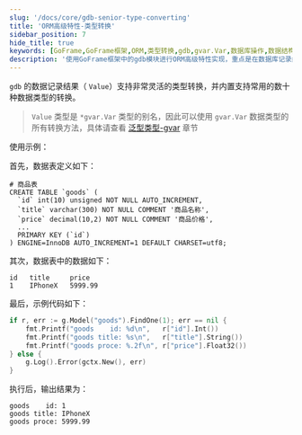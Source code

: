```yaml
---
slug: '/docs/core/gdb-senior-type-converting'
title: 'ORM高级特性-类型转换'
sidebar_position: 7
hide_title: true
keywords: [GoFrame,GoFrame框架,ORM,类型转换,gdb,gvar.Var,数据库操作,数据结构,商品表,数据类型转换]
description: '使用GoFrame框架中的gdb模块进行ORM高级特性实现，重点是在数据库记录结果的数据类型转换功能。gdb模块灵活支持多种数据类型的转换，并通过示例展示了如何在Go代码中实现对数据库表中商品信息的获取和处理。'
---
```


`gdb` 的数据记录结果（ `Value`）支持非常灵活的类型转换，并内置支持常用的数十种数据类型的转换。

> `Value` 类型是 `*gvar.Var` 类型的别名，因此可以使用 `gvar.Var` 数据类型的所有转换方法，具体请查看 [泛型类型-gvar](../../../组件列表/数据结构/泛型类型-gvar/泛型类型-gvar.md) 章节

使用示例：

首先，数据表定义如下：

```
# 商品表
CREATE TABLE `goods` (
  `id` int(10) unsigned NOT NULL AUTO_INCREMENT,
  `title` varchar(300) NOT NULL COMMENT '商品名称',
  `price` decimal(10,2) NOT NULL COMMENT '商品价格',
  ...
  PRIMARY KEY (`id`)
) ENGINE=InnoDB AUTO_INCREMENT=1 DEFAULT CHARSET=utf8;
```

其次，数据表中的数据如下：

```
id   title     price
1    IPhoneX   5999.99
```

最后，示例代码如下：

```go
if r, err := g.Model("goods").FindOne(1); err == nil {
    fmt.Printf("goods    id: %d\n",   r["id"].Int())
    fmt.Printf("goods title: %s\n",   r["title"].String())
    fmt.Printf("goods proce: %.2f\n", r["price"].Float32())
} else {
    g.Log().Error(gctx.New(), err)
}
```

执行后，输出结果为：

```
goods    id: 1
goods title: IPhoneX
goods proce: 5999.99
```